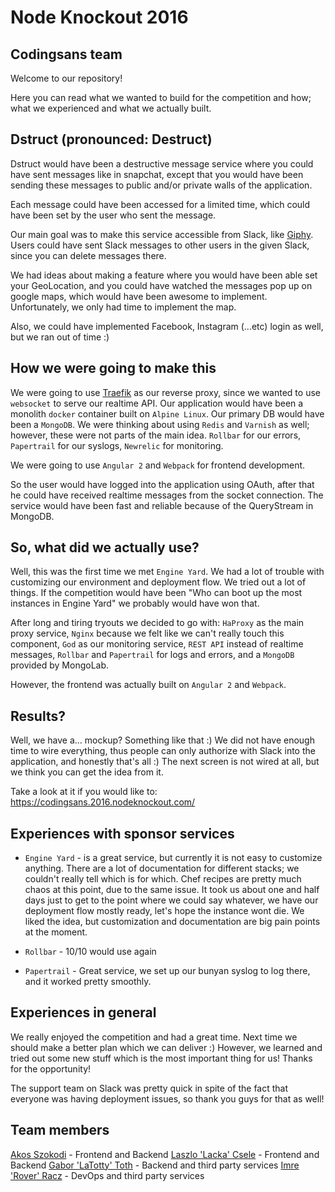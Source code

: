 # Node Knockout 2016
## Codingsans team

Welcome to our repository!

Here you can read what we wanted to build for the competition and how; what we experienced and what we actually built.

## Dstruct (pronounced: Destruct)

Dstruct would have been a destructive message service where you could have sent messages like in snapchat, except that you would have been sending these messages to public and/or private walls of the application.

Each message could have been accessed for a limited time, which could have been set by the user who sent the message.

Our main goal was to make this service accessible from Slack, like [Giphy](http://giphy.com/). Users could have sent Slack messages to other users in the given Slack, since you can delete messages there.

We had ideas about making a feature where you would have been able set your GeoLocation, and you could have watched the messages pop up on google maps, which would have been awesome to implement. Unfortunately, we only had time to implement the map.

Also, we could have implemented Facebook, Instagram (...etc) login as well, but we ran out of time :)

## How we were going to make this

We were going to use [Traefik](https://github.com/containous/traefik) as our reverse proxy, since we wanted to use `websocket` to serve our realtime API. Our application would have been a monolith `docker` container built on `Alpine Linux`. Our primary DB would have been a `MongoDB`. We were thinking about using `Redis` and `Varnish` as well; however, these were not parts of the main idea. `Rollbar` for our errors, `Papertrail` for our syslogs, `Newrelic` for monitoring.

We were going to use `Angular 2` and `Webpack` for frontend development.

So the user would have logged into the application using OAuth, after that he could have received realtime messages from the socket connection. The service would have been fast and reliable because of the QueryStream in MongoDB.

## So, what did we actually use?

Well, this was the first time we met `Engine Yard`. We had a lot of trouble with customizing our environment and deployment flow. We tried out a lot of things. If the competition would have been "Who can boot up the most instances in Engine Yard" we probably would have won that.

After long and tiring tryouts we decided to go with:
`HaProxy` as the main proxy service, `Nginx` because we felt like we can't really touch this component, `God` as our monitoring service, `REST API` instead of realtime messages, `Rollbar` and `Papertrail` for logs and errors, and a `MongoDB` provided by MongoLab.

However, the frontend was actually built on `Angular 2` and `Webpack`.

## Results?

Well, we have a... mockup? Something like that :) We did not have enough time to wire everything, thus people can only authorize with Slack into the application, and honestly that's all :) The next screen is not wired at all, but we think you can get the idea from it.

Take a look at it if you would like to: https://codingsans.2016.nodeknockout.com/

## Experiences with sponsor services

* `Engine Yard` - is a great service, but currently it is not easy to customize anything. There are a lot of documentation for different stacks; we couldn't really tell which is for which. Chef recipes are pretty much chaos at this point, due to the same issue. It took us about one and half days just to get to the point where we could say whatever, we have our deployment flow mostly ready, let's hope the instance wont die. We liked the idea, but customization and documentation are big pain points at the moment.

* `Rollbar` - 10/10 would use again

* `Papertrail` - Great service, we set up our bunyan syslog to log there, and it worked pretty smoothly.

## Experiences in general

We really enjoyed the competition and had a great time. Next time we should make a better plan which we can deliver :)
However, we learned and tried out some new stuff which is the most important thing for us! Thanks for the opportunity!

The support team on Slack was pretty quick in spite of the fact that everyone was having deployment issues, so thank you guys for that as well!

## Team members

[Akos Szokodi](https://www.linkedin.com/in/ákos-szokodi-14101486) - Frontend and Backend
[Laszlo 'Lacka' Csele](https://www.linkedin.com/in/lászló-csele-008754a5) - Frontend and Backend
[Gabor 'LaTotty' Toth](https://www.linkedin.com/in/latotty) - Backend and third party services
[Imre 'Rover' Racz](https://www.linkedin.com/in/imre-racz-a48a3095) - DevOps and third party services
